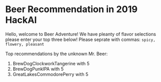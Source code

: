 # Beer Recommendation in 2019 HackAI

Hello, welcome to Beer Adventure! We have pleanty of flavor selections please enter your top three below!
Please seprate with commas: ```spicy, flowery, pleasant```

Top recommendations by the unknown Mr. Beer:
  1. BrewDogClockworkTangerine with 5
  2. BrewDogPunkIPA with 5
  3. GreatLakesCommodorePerry with 5
